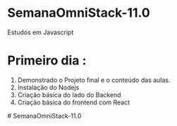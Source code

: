 # SemanaOmniStack-11.0
 Estudos em Javascript

 # Primeiro dia :

 1. Demonstrado o Projeto final e o conteúdo das aulas.
 2. Instalação do Nodejs
 3. Criação básica do lado do Backend
 4. Criação básica do frontend com React


#   S e m a n a O m n i S t a c k - 1 1 . 0  
 